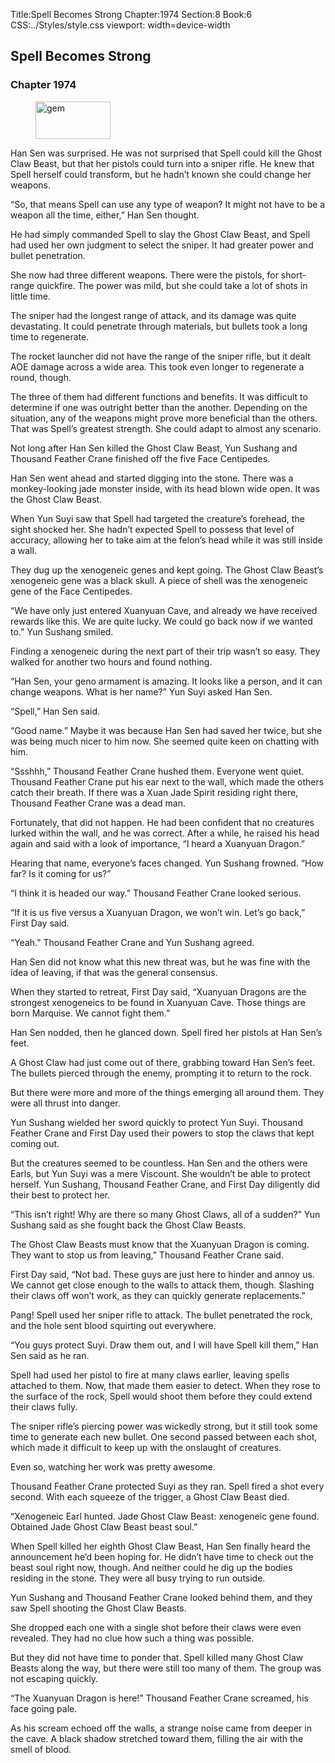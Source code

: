 Title:Spell Becomes Strong 
Chapter:1974 
Section:8 
Book:6 
CSS:../Styles/style.css 
viewport: width=device-width
  
## Spell Becomes Strong
### Chapter 1974 
<figure>
	<img src="../Images/gem.gif" alt="gem" id="gem" width="120" height="60" />
</figure>
  

  
  Han Sen was surprised. He was not surprised that Spell could kill the Ghost Claw Beast, but that her pistols could turn into a sniper rifle. He knew that Spell herself could transform, but he hadn’t known she could change her weapons.

“So, that means Spell can use any type of weapon? It might not have to be a weapon all the time, either,” Han Sen thought.

He had simply commanded Spell to slay the Ghost Claw Beast, and Spell had used her own judgment to select the sniper. It had greater power and bullet penetration.

She now had three different weapons. There were the pistols, for short-range quickfire. The power was mild, but she could take a lot of shots in little time.

The sniper had the longest range of attack, and its damage was quite devastating. It could penetrate through materials, but bullets took a long time to regenerate.

The rocket launcher did not have the range of the sniper rifle, but it dealt AOE damage across a wide area. This took even longer to regenerate a round, though.

The three of them had different functions and benefits. It was difficult to determine if one was outright better than the another. Depending on the situation, any of the weapons might prove more beneficial than the others. That was Spell’s greatest strength. She could adapt to almost any scenario.

Not long after Han Sen killed the Ghost Claw Beast, Yun Sushang and Thousand Feather Crane finished off the five Face Centipedes.

Han Sen went ahead and started digging into the stone. There was a monkey-looking jade monster inside, with its head blown wide open. It was the Ghost Claw Beast.

When Yun Suyi saw that Spell had targeted the creature’s forehead, the sight shocked her. She hadn’t expected Spell to possess that level of accuracy, allowing her to take aim at the felon’s head while it was still inside a wall.

They dug up the xenogeneic genes and kept going. The Ghost Claw Beast’s xenogeneic gene was a black skull. A piece of shell was the xenogeneic gene of the Face Centipedes.

“We have only just entered Xuanyuan Cave, and already we have received rewards like this. We are quite lucky. We could go back now if we wanted to.” Yun Sushang smiled.

Finding a xenogeneic during the next part of their trip wasn’t so easy. They walked for another two hours and found nothing.

“Han Sen, your geno armament is amazing. It looks like a person, and it can change weapons. What is her name?” Yun Suyi asked Han Sen.

“Spell,” Han Sen said.

“Good name.” Maybe it was because Han Sen had saved her twice, but she was being much nicer to him now. She seemed quite keen on chatting with him.

“Ssshhh,” Thousand Feather Crane hushed them. Everyone went quiet. Thousand Feather Crane put his ear next to the wall, which made the others catch their breath. If there was a Xuan Jade Spirit residing right there, Thousand Feather Crane was a dead man.

Fortunately, that did not happen. He had been confident that no creatures lurked within the wall, and he was correct. After a while, he raised his head again and said with a look of importance, “I heard a Xuanyuan Dragon.”

Hearing that name, everyone’s faces changed. Yun Sushang frowned. “How far? Is it coming for us?”

“I think it is headed our way.” Thousand Feather Crane looked serious.

“If it is us five versus a Xuanyuan Dragon, we won’t win. Let’s go back,” First Day said.

“Yeah.” Thousand Feather Crane and Yun Sushang agreed.

Han Sen did not know what this new threat was, but he was fine with the idea of leaving, if that was the general consensus.

When they started to retreat, First Day said, “Xuanyuan Dragons are the strongest xenogeneics to be found in Xuanyuan Cave. Those things are born Marquise. We cannot fight them.”

Han Sen nodded, then he glanced down. Spell fired her pistols at Han Sen’s feet.

A Ghost Claw had just come out of there, grabbing toward Han Sen’s feet. The bullets pierced through the enemy, prompting it to return to the rock.

But there were more and more of the things emerging all around them. They were all thrust into danger.

Yun Sushang wielded her sword quickly to protect Yun Suyi. Thousand Feather Crane and First Day used their powers to stop the claws that kept coming out.

But the creatures seemed to be countless. Han Sen and the others were Earls, but Yun Suyi was a mere Viscount. She wouldn’t be able to protect herself. Yun Sushang, Thousand Feather Crane, and First Day diligently did their best to protect her.

“This isn’t right! Why are there so many Ghost Claws, all of a sudden?” Yun Sushang said as she fought back the Ghost Claw Beasts.

The Ghost Claw Beasts must know that the Xuanyuan Dragon is coming. They want to stop us from leaving,” Thousand Feather Crane said.

First Day said, “Not bad. These guys are just here to hinder and annoy us. We cannot get close enough to the walls to attack them, though. Slashing their claws off won’t work, as they can quickly generate replacements.”

Pang! Spell used her sniper rifle to attack. The bullet penetrated the rock, and the hole sent blood squirting out everywhere.

“You guys protect Suyi. Draw them out, and I will have Spell kill them,” Han Sen said as he ran.

Spell had used her pistol to fire at many claws earlier, leaving spells attached to them. Now, that made them easier to detect. When they rose to the surface of the rock, Spell would shoot them before they could extend their claws fully.

The sniper rifle’s piercing power was wickedly strong, but it still took some time to generate each new bullet. One second passed between each shot, which made it difficult to keep up with the onslaught of creatures.

Even so, watching her work was pretty awesome.

Thousand Feather Crane protected Suyi as they ran. Spell fired a shot every second. With each squeeze of the trigger, a Ghost Claw Beast died.

“Xenogeneic Earl hunted. Jade Ghost Claw Beast: xenogeneic gene found. Obtained Jade Ghost Claw Beast beast soul.”

When Spell killed her eighth Ghost Claw Beast, Han Sen finally heard the announcement he’d been hoping for. He didn’t have time to check out the beast soul right now, though. And neither could he dig up the bodies residing in the stone. They were all busy trying to run outside.

Yun Sushang and Thousand Feather Crane looked behind them, and they saw Spell shooting the Ghost Claw Beasts.

She dropped each one with a single shot before their claws were even revealed. They had no clue how such a thing was possible.

But they did not have time to ponder that. Spell killed many Ghost Claw Beasts along the way, but there were still too many of them. The group was not escaping quickly.

“The Xuanyuan Dragon is here!” Thousand Feather Crane screamed, his face going pale.

As his scream echoed off the walls, a strange noise came from deeper in the cave. A black shadow stretched toward them, filling the air with the smell of blood.
